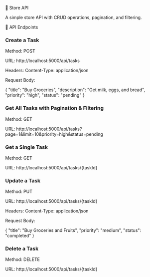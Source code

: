 📝 Store API

A simple store API with CRUD operations, pagination, and filtering.

📌 API Endpoints

### Create a Task

Method: POST

URL: http://localhost:5000/api/tasks

Headers: Content-Type: application/json

Request Body:

{
  "title": "Buy Groceries",
  "description": "Get milk, eggs, and bread",
  "priority": "high",
  "status": "pending"
}

### Get All Tasks with Pagination & Filtering

Method: GET

URL: http://localhost:5000/api/tasks?page=1&limit=10&priority=high&status=pending

### Get a Single Task

Method: GET

URL: http://localhost:5000/api/tasks/{taskId}

### Update a Task

Method: PUT

URL: http://localhost:5000/api/tasks/{taskId}

Headers: Content-Type: application/json

Request Body:

{
  "title": "Buy Groceries and Fruits",
  "priority": "medium",
  "status": "completed"
}

### Delete a Task

Method: DELETE

URL: http://localhost:5000/api/tasks/{taskId}


 


